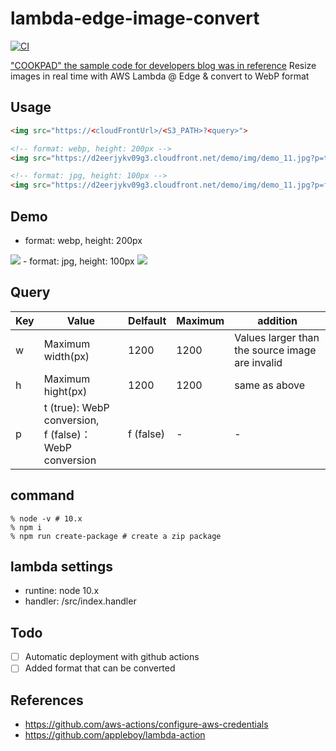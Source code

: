 # lambda-edge-image-convert

[![CI](https://github.com/taiga-tech/lambda-edge-image-convert/actions/workflows/main.yml/badge.svg)](https://github.com/taiga-tech/lambda-edge-image-convert/actions/workflows/main.yml)

["COOKPAD" the sample code for developers blog was in reference](http://techlife.cookpad.com/entry/2018-05-25-lambda-edge/)
Resize images in real time with AWS Lambda @ Edge & convert to WebP format

## Usage

```html
<img src="https://<cloudFrontUrl>/<S3_PATH>?<query>">

<!-- format: webp, height: 200px -->
<img src="https://d2eerjykv09g3.cloudfront.net/demo/img/demo_11.jpg?p=t&h=200">

<!-- format: jpg, height: 100px -->
<img src="https://d2eerjykv09g3.cloudfront.net/demo/img/demo_11.jpg?p=f&h=100">
```
## Demo

- format: webp, height: 200px
<img src="https://d2eerjykv09g3.cloudfront.net/demo/img/demo_11.jpg?p=t&h=200">
- format: jpg, height: 100px
<img src="https://d2eerjykv09g3.cloudfront.net/demo/img/demo_11.jpg?h=100">

## Query

|Key|Value|Delfault|Maximum|addition|
|---|---|---|---|---|
|w|Maximum width(px)|1200|1200|Values larger than the source image are invalid|
|h|Maximum hight(px)|1200|1200|same as above|
|p|t (true): WebP conversion, <br />f (false)：WebP conversion|f (false)|-|-|


## command

```shell
% node -v # 10.x
% npm i
% npm run create-package # create a zip package
```

## lambda settings

- runtine: node 10.x
- handler: /src/index.handler

## Todo
- [ ] Automatic deployment with github actions
- [ ] Added format that can be converted

## References

- https://github.com/aws-actions/configure-aws-credentials
- https://github.com/appleboy/lambda-action
